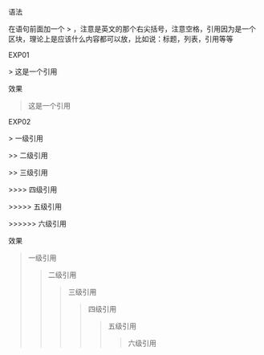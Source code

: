 语法

 在语句前面加一个 > ，注意是英文的那个右尖括号，注意空格，引用因为是一个区块，理论上是应该什么内容都可以放，比如说：标题，列表，引用等等
 
 EXP01
 
  \> 这是一个引用
  
 效果
 
  > 这是一个引用
 
 EXP02
 
  \> 一级引用
  
  \>> 二级引用
  
  \>> 三级引用 
  
  \>>>> 四级引用
  
  \>>>>> 五级引用
  
  \>>>>>> 六级引用

效果
  > 一级引用
  >> 二级引用
  >>> 三级引用    
  >>>> 四级引用    
  >>>>> 五级引用
  >>>>>> 六级引用

